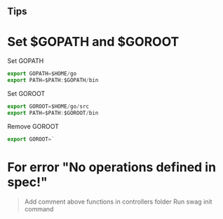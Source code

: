 ## Tips

# Set $GOPATH and $GOROOT
Set GOPATH
```javascript
export GOPATH=$HOME/go
export PATH=$PATH:$GOPATH/bin
```
Set GOROOT
```javascript
export GOROOT=$HOME/go/src
export PATH=$PATH:$GOROOT/bin
```
Remove GOROOT
```javascript
export GOROOT=`
```

# For error "No operations defined in spec!"
> Add comment above functions in controllers folder
> Run swag init command
